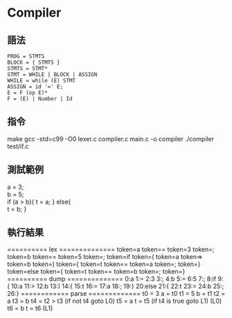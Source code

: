 # Compiler

## 語法

```
PROG = STMTS
BLOCK = { STMTS }
STMTS = STMT*
STMT = WHILE | BLOCK | ASSIGN
WHILE = while (E) STMT
ASSIGN = id '=' E;
E = F (op E)*
F = (E) | Number | Id
```
## 指令
make
gcc -std=c99 -O0 lexer.c compiler.c main.c -o compiler
./compiler test/if.c

## 測試範例
a = 3;     
b = 5;     
if (a > b){
    t = a; 
}
else{      
   t = b;
}

## 執行結果
========== lex ==============
token=a
token==
token=3
token=;
token=b
token==
token=5
token=;
token=if
token=(
token=a
token=>
token=b
token=)
token={
token=t
token==
token=a
token=;
token=}
token=else
token={
token=t
token==
token=b
token=;
token=}
========== dump ==============
0:a
1:=
2:3
3:;
4:b
5:=
6:5
7:;
8:if
9:(
10:a
11:>
12:b
13:)
14:{
15:t
16:=
17:a
18:;
19:}
20:else
21:{
22:t
23:=
24:b
25:;
26:}
============ parse =============
t0 = 3
a = t0
t1 = 5
b = t1
t2 = a
t3 = b
t4 = t2 > t3
(if not t4 goto L0)
t5 = a
t = t5
(if t4 is true goto L1)
(L0)
t6 = b
t = t6
(L1)
